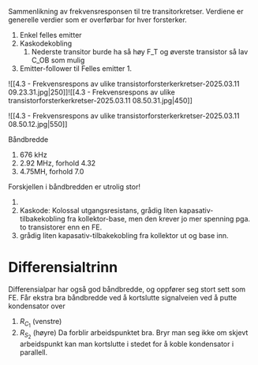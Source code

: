 Sammenlikning av frekvensresponsen til tre transitorkretser. Verdiene er generelle verdier som er overførbar for hver forsterker.

1. Enkel felles emitter
2. Kaskodekobling
	1. Nederste transitor burde ha så høy F_T og øverste transistor så lav C_OB som mulig
3. Emitter-follower til Felles emitter 
	1. 

![[4.3 - Frekvensrespons av ulike transistorforsterkerkretser-2025.03.11 09.23.31.jpg|250]]![[4.3 - Frekvensrespons av ulike transistorforsterkerkretser-2025.03.11 08.50.31.jpg|450]]




![[4.3 - Frekvensrespons av ulike transistorforsterkerkretser-2025.03.11 08.50.12.jpg|550]]

Båndbredde
1. 676 kHz
2. 2.92 MHz, forhold 4.32
3. 4.75MH, forhold 7.0

Forskjellen i båndbredden er utrolig stor!

1. 
2. Kaskode: Kolossal utgangsresistans, grådig liten kapasativ-tilbakekobling fra kollektor-base, men den krever jo mer spenning pga. to transistorer enn en FE.
3. grådig liten kapasativ-tilbakekobling fra kollektor ut og base inn.


# Differensialtrinn
Differensialpar har også god båndbredde, og oppfører seg stort sett som FE.
Får ekstra bra båndbredde ved å kortslutte signalveien ved å putte kondensator over
1. $R_{C_{1}}$ (venstre)
2. $R_{S_{2}}$ (høyre)
Da forblir arbeidspunktet bra. Bryr man seg ikke om skjevt arbeidspunkt kan man kortslutte i stedet for å koble kondensator i parallell.